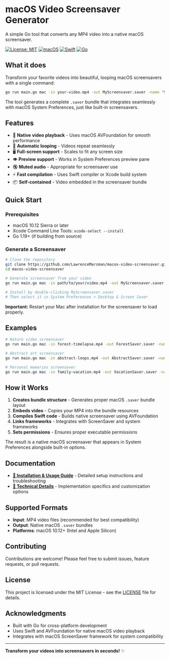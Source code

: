 # macOS Video Screensaver Generator

A simple Go tool that converts any MP4 video into a native macOS screensaver.

[![License: MIT](https://img.shields.io/badge/License-MIT-yellow.svg)](https://opensource.org/licenses/MIT)
[![macOS](https://img.shields.io/badge/macOS-10.12%2B-blue)](https://developer.apple.com/macos/)
[![Swift](https://img.shields.io/badge/Swift-5.0%2B-orange)](https://swift.org)
[![Go](https://img.shields.io/badge/Go-1.19%2B-00ADD8)](https://golang.org)

## What it does

Transform your favorite videos into beautiful, looping macOS screensavers with a single command:

```bash
go run main.go mac -in your-video.mp4 -out MyScreensaver.saver -name "My Custom Screensaver"
```

The tool generates a complete `.saver` bundle that integrates seamlessly with macOS System Preferences, just like built-in screensavers.

## Features

- 🎥 **Native video playback** - Uses macOS AVFoundation for smooth performance
- 🔄 **Automatic looping** - Videos repeat seamlessly 
- 🖥️ **Full-screen support** - Scales to fit any screen size
- 👁️ **Preview support** - Works in System Preferences preview pane
- 🔇 **Muted audio** - Appropriate for screensaver use
- ⚡ **Fast compilation** - Uses Swift compiler or Xcode build system
- 📦 **Self-contained** - Video embedded in the screensaver bundle

## Quick Start

### Prerequisites
- macOS 10.12 Sierra or later
- Xcode Command Line Tools: `xcode-select --install`
- Go 1.19+ (if building from source)

### Generate a Screensaver
```bash
# Clone the repository
git clone https://github.com/LawrenceMarsman/macos-video-screensaver.git
cd macos-video-screensaver

# Generate screensaver from your video
go run main.go mac -in path/to/your/video.mp4 -out MyScreensaver.saver -name "My Video"

# Install by double-clicking MyScreensaver.saver
# Then select it in System Preferences > Desktop & Screen Saver
```

**Important:** Restart your Mac after installation for the screensaver to load properly.

## Examples

```bash
# Nature video screensaver
go run main.go mac -in forest-timelapse.mp4 -out ForestSaver.saver -name "Forest Timelapse"

# Abstract art screensaver  
go run main.go mac -in abstract-loops.mp4 -out AbstractSaver.saver -name "Abstract Art"

# Personal memories screensaver
go run main.go mac -in family-vacation.mp4 -out VacationSaver.saver -name "Family Vacation"
```

## How it Works

1. **Creates bundle structure** - Generates proper macOS `.saver` bundle layout
2. **Embeds video** - Copies your MP4 into the bundle resources
3. **Compiles Swift code** - Builds native screensaver using AVFoundation
4. **Links frameworks** - Integrates with ScreenSaver and system frameworks
5. **Sets permissions** - Ensures proper executable permissions

The result is a native macOS screensaver that appears in System Preferences alongside built-in options.

## Documentation

- **[📖 Installation & Usage Guide](INSTALLATION.md)** - Detailed setup instructions and troubleshooting
- **[🔧 Technical Details](INSTALLATION.md#how-it-works)** - Implementation specifics and customization options

## Supported Formats

- **Input**: MP4 video files (recommended for best compatibility)
- **Output**: Native macOS `.saver` bundles
- **Platforms**: macOS 10.12+ (Intel and Apple Silicon)

## Contributing

Contributions are welcome! Please feel free to submit issues, feature requests, or pull requests.

## License

This project is licensed under the MIT License - see the [LICENSE](LICENSE) file for details.

## Acknowledgments

- Built with Go for cross-platform development
- Uses Swift and AVFoundation for native macOS video playback
- Integrates with macOS ScreenSaver framework for system compatibility

---

**Transform your videos into screensavers in seconds!** ✨